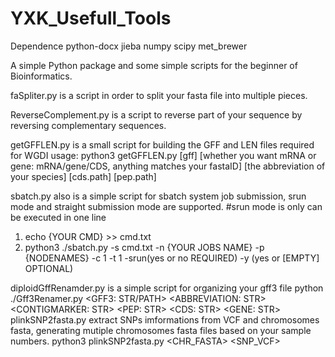 # YXK_Usefull_Tools
  Dependence
    python-docx
    jieba
    numpy
    scipy
    met_brewer
    
A simple Python package and some simple scripts for the beginner of Bioinformatics.

faSpliter.py is a script in order to split your fasta file into multiple pieces.

ReverseComplement.py is a script to reverse part of your sequence by reversing complementary sequences.

getGFFLEN.py is a small script for building the GFF and LEN files required for WGDI usage: python3 getGFFLEN.py [gff] [whether you want mRNA or gene: mRNA/gene/CDS, anything matches your fastaID] [the abbreviation of your species] [cds.path] [pep.path]

sbatch.py also is a simple script for sbatch system job submission, srun mode and straight submission mode are supported. 
  #srun mode is only can be executed in one line
  1. echo {YOUR CMD} >> cmd.txt
  2. python3 ./sbatch.py -s cmd.txt -n {YOUR JOBS NAME} -p {NODENAMES} -c 1 -t 1 -srun(yes or no REQUIRED) -y (yes or [EMPTY] OPTIONAL)

diploidGffRenamder.py is a simple script for organizing your gff3 file
  python ./Gff3Renamer.py <GFF3: STR/PATH> <ABBREVIATION: STR> <CONTIGMARKER: STR> <PEP: STR> <CDS: STR> <GENE: STR>
plinkSNP2fasta.py extract SNPs imformations from VCF and chromosomes fasta, generating mutiple chromosomes fasta files based on your sample numbers.
  python3 plinkSNP2fasta.py <CHR_FASTA> <SNP_VCF> <OUTDIR>
